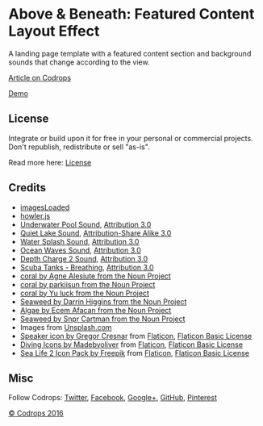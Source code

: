 # Above &amp; Beneath: Featured Content Layout Effect

A landing page template with a featured content section and background sounds that change according to the view.

[Article on Codrops](http://tympanus.net/codrops/?p=27595)

[Demo](http://tympanus.net/Development/AboveBeneath/)

## License

Integrate or build upon it for free in your personal or commercial projects. Don't republish, redistribute or sell "as-is". 

Read more here: [License](http://tympanus.net/codrops/licensing/)

## Credits

- [imagesLoaded](http://imagesloaded.desandro.com/)
- [howler.js](http://goldfirestudios.com/blog/104/howler.js-Modern-Web-Audio-Javascript-Library)
- [Underwater Pool Sound](http://soundbible.com/1660-Underwater-Pool.html), [Attribution 3.0](https://creativecommons.org/licenses/by/3.0/)
- [Quiet Lake Sound](https://archive.org/details/aporee_2407_3382), [Attribution-Share Alike 3.0](http://creativecommons.org/licenses/by-sa/3.0/)
- [Water Splash Sound](http://soundbible.com/1460-Water-Splash.html), [Attribution 3.0](https://creativecommons.org/licenses/by/3.0/)
- [Ocean Waves Sound](http://soundbible.com/1935-Ocean-Waves.html), [Attribution 3.0](https://creativecommons.org/licenses/by/3.0/)
- [Depth Charge 2 Sound](http://soundbible.com/1604-Depth-Charge-2.html), [Attribution 3.0](https://creativecommons.org/licenses/by/3.0/)
- [Scuba Tanks - Breathing](https://www.freesound.org/people/ben_jamin0/sounds/116656/), [Attribution 3.0](https://creativecommons.org/licenses/by/3.0/)
- [coral by Agne Alesiute from the Noun Project](https://thenounproject.com/term/coral/61804/)
- [coral by parkjisun from the Noun Project](https://thenounproject.com/term/coral/469927/)
- [coral by Yu luck from the Noun Project](https://thenounproject.com/term/coral/543550/)
- [Seaweed by Darrin Higgins from the Noun Project](https://thenounproject.com/term/seaweed/3832/)
- [Algae by Ecem Afacan from the Noun Project](https://thenounproject.com/term/algae/164784/)
- [Seaweed by Snpr Cartman from the Noun Project](https://thenounproject.com/term/seaweed/416435/)
- Images from [Unsplash.com](http://unsplash.com)
- [Speaker icon by Gregor Cresnar](http://www.flaticon.com/authors/gregor-cresnar) from [Flaticon](http://www.flaticon.com), [Flaticon Basic License](http://file000.flaticon.com/downloads/license/license.pdf)
- [Diving Icons by Madebyoliver](http://www.flaticon.com/authors/madebyoliver) from [Flaticon](http://www.flaticon.com), [Flaticon Basic License](http://file000.flaticon.com/downloads/license/license.pdf)
- [Sea Life 2 Icon Pack by Freepik](http://www.flaticon.com/packs/sea-life-collection) from [Flaticon](http://www.flaticon.com), [Flaticon Basic License](http://file000.flaticon.com/downloads/license/license.pdf)

## Misc 

Follow Codrops: [Twitter](http://www.twitter.com/codrops), [Facebook](http://www.facebook.com/pages/Codrops/159107397912), [Google+](https://plus.google.com/101095823814290637419), [GitHub](https://github.com/codrops), [Pinterest](http://www.pinterest.com/codrops/)

[© Codrops 2016](http://www.codrops.com)





